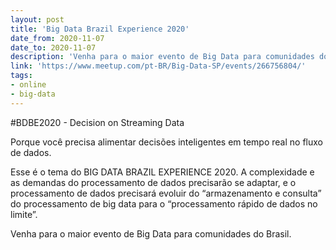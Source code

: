 ```yaml
---
layout: post
title: 'Big Data Brazil Experience 2020'
date_from: 2020-11-07
date_to: 2020-11-07
description: 'Venha para o maior evento de Big Data para comunidades do Brasil'
link: 'https://www.meetup.com/pt-BR/Big-Data-SP/events/266756804/'
tags:
- online
- big-data
---
```


#BDBE2020 - Decision on Streaming Data

Porque você precisa alimentar decisões inteligentes em tempo real no fluxo de dados.

Esse é o tema do BIG DATA BRAZIL EXPERIENCE 2020. A complexidade e as demandas do processamento de dados precisarão se adaptar, e o processamento de dados precisará evoluir do “armazenamento e consulta” do processamento de big data para o “processamento rápido de dados no limite”.

Venha para o maior evento de Big Data para comunidades do Brasil.
